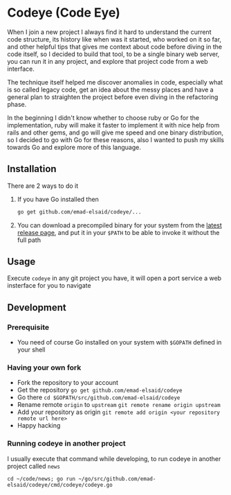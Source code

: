 # Codeye (Code Eye)

When I join a new project I always find it hard to understand the current code
structure, its history like when was it started, who worked on it so far, and
other helpful tips that gives me context about code before diving in the code
itself, so I decided to build that tool, to be a single binary web server, you
can run it in any project, and explore that project code from a web interface.

The technique itself helped me discover anomalies in code, especially what is so
called legacy code, get an idea about the messy places and have a general plan
to straighten the project before even diving in the refactoring phase.

In the beginning I didn't know whether to choose ruby or Go for the
implementation, ruby will make it faster to implement it with nice help from
rails and other gems, and go will give me speed and one binary distribution, so
I decided to go with Go for these reasons, also I wanted to push my skills
towards Go and explore more of this language.

## Installation

There are 2 ways to do it

1. If you have Go installed then

    ```bash
    go get github.com/emad-elsaid/codeye/...
    ```

2. You can download a precompiled binary for your system from the [latest
   release page](https://github.com/emad-elsaid/codeye/releases/latest), and put
   it in your `$PATH` to be able to invoke it without the full path

## Usage

Execute `codeye` in any git project you have, it will open a port service a web insterface for you to navigate

## Development

### Prerequisite

* You need of course Go installed on your system with `$GOPATH` defined in your shell

### Having your own fork

* Fork the repository to your account
* Get the repository `go get github.com/emad-elsaid/codeye`
* Go there `cd $GOPATH/src/github.com/emad-elsaid/codeye`
* Rename remote `origin` to `upstream` `git remote rename origin upstream`
* Add your repository as origin `git remote add origin <your repository remote url here>`
* Happy hacking

### Running codeye in another project

I usually execute that command while developing, to run codeye in another project called `news`

```shell
cd ~/code/news; go run ~/go/src/github.com/emad-elsaid/codeye/cmd/codeye/codeye.go
```
